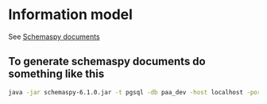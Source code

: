 # Information model

See [Schemaspy documents](shemaspy)

## To generate schemaspy documents do something like this
```bash
java -jar schemaspy-6.1.0.jar -t pgsql -db paa_dev -host localhost -port 5532 -u paa -p mysoooosecretpassword -o ./schemaspy -dp postgresql-42.2.17.jar -s public -noads
```
